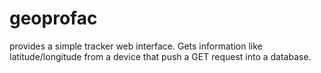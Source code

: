 # geoprofac
provides a simple tracker web interface. Gets information like latitude/longitude from a device that push a GET request into a database.
